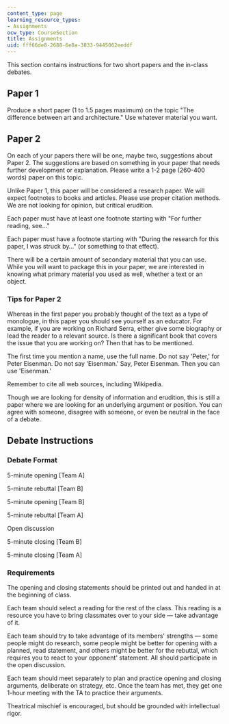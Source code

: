 ```yaml
---
content_type: page
learning_resource_types:
- Assignments
ocw_type: CourseSection
title: Assignments
uid: fff66de8-2688-6e8a-3833-9445062eeddf
---
```


This section contains instructions for two short papers and the in-class debates.

Paper 1
-------

Produce a short paper (1 to 1.5 pages maximum) on the topic "The difference between art and architecture." Use whatever material you want.

Paper 2
-------

On each of your papers there will be one, maybe two, suggestions about Paper 2. The suggestions are based on something in your paper that needs further development or explanation. Please write a 1-2 page (260-400 words) paper on this topic.

Unlike Paper 1, this paper will be considered a research paper. We will expect footnotes to books and articles. Please use proper citation methods. We are not looking for opinion, but critical erudition.

Each paper must have at least one footnote starting with "For further reading, see…"

Each paper must have a footnote starting with "During the research for this paper, I was struck by…" (or something to that effect).

There will be a certain amount of secondary material that you can use. While you will want to package this in your paper, we are interested in knowing what primary material you used as well, whether a text or an object.

### Tips for Paper 2

Whereas in the first paper you probably thought of the text as a type of monologue, in this paper you should see yourself as an educator. For example, if you are working on Richard Serra, either give some biography or lead the reader to a relevant source. Is there a significant book that covers the issue that you are working on? Then that has to be mentioned.

The first time you mention a name, use the full name. Do not say 'Peter,' for Peter Eisenman. Do not say 'Eisenman.' Say, Peter Eisenman. Then you can use 'Eisenman.'

Remember to cite all web sources, including Wikipedia.

Though we are looking for density of information and erudition, this is still a paper where we are looking for an underlying argument or position. You can agree with someone, disagree with someone, or even be neutral in the face of a debate.

Debate Instructions
-------------------

### Debate Format

5-minute opening \[Team A\]

5-minute rebuttal \[Team B\]

5-minute opening \[Team B\]

5-minute rebuttal \[Team A\]

Open discussion

5-minute closing \[Team B\]

5-minute closing \[Team A\]

### Requirements

The opening and closing statements should be printed out and handed in at the beginning of class.

Each team should select a reading for the rest of the class. This reading is a resource you have to bring classmates over to your side — take advantage of it.

Each team should try to take advantage of its members' strengths — some people might do research, some people might be better for opening with a planned, read statement, and others might be better for the rebuttal, which requires you to react to your opponent' statement. All should participate in the open discussion.

Each team should meet separately to plan and practice opening and closing arguments, deliberate on strategy, etc. Once the team has met, they get one 1-hour meeting with the TA to practice their arguments.

Theatrical mischief is encouraged, but should be grounded with intellectual rigor.
